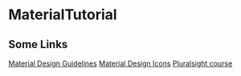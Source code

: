 # MaterialTutorial

## Some Links
[Material Design Guidelines](https://www.google.com/design/spec/material-design/introduction.html)
[Material Design Icons](https://design.google.com/icons/)
[Pluralsight course](https://app.pluralsight.com/library/courses/android-material-design-getting-started/table-of-contents)